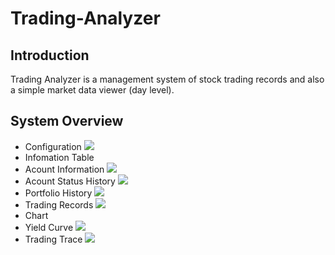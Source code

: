 # Trading-Analyzer

## Introduction
Trading Analyzer is a management system of stock trading records and also a simple market data viewer (day level).

## System Overview
*  Configuration
![](https://github.com/lizhun-2002/TradingAnalyzer/raw/master/README/configuration.png)
*  Infomation Table
  * Acount Information
  ![](https://github.com/lizhun-2002/TradingAnalyzer/raw/master/README/info_AcountInformation.png)
  * Acount Status History
  ![](https://github.com/lizhun-2002/TradingAnalyzer/raw/master/README/info_AcountStatusHistory.png)
  * Portfolio History
  ![](https://github.com/lizhun-2002/TradingAnalyzer/raw/master/README/info_PortfolioHistory.png)
  * Trading Records
  ![](https://github.com/lizhun-2002/TradingAnalyzer/raw/master/README/info_TradingRecords.png)
*  Chart
  * Yield Curve
  ![](https://github.com/lizhun-2002/TradingAnalyzer/raw/master/README/chart_YieldCurve.png)
  * Trading Trace
  ![](https://github.com/lizhun-2002/TradingAnalyzer/raw/master/README/chart_TradingTrace.png)
